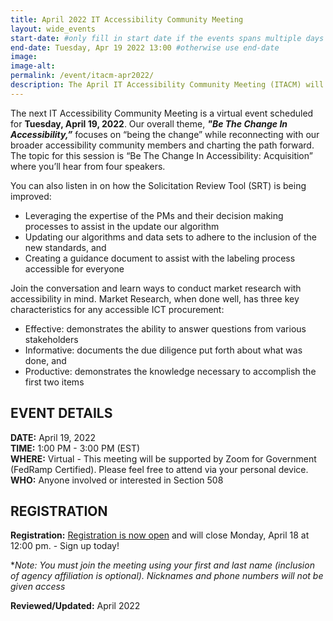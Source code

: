 ```yaml
---
title: April 2022 IT Accessibility Community Meeting
layout: wide_events
start-date: #only fill in start date if the events spans multiple days
end-date: Tuesday, Apr 19 2022 13:00 #otherwise use end-date
image:
image-alt: 
permalink: /event/itacm-apr2022/
description: The April IT Accessibility Community Meeting (ITACM) will be held on Tuesday, April 19, 2022. Join the conversation and learn ways to conduct market research with accessibility in mind.
---
```


The next IT Accessibility Community Meeting is a virtual event scheduled for **Tuesday, April 19, 2022**. Our overall theme, ***"Be The Change In Accessibility,”*** focuses on “being the change” while reconnecting with our broader accessibility community members and charting the path forward. The topic for this session is “Be The Change In Accessibility: Acquisition” where you’ll hear from four speakers.

You can also listen in on how the Solicitation Review Tool (SRT) is being improved:

* Leveraging the expertise of the PMs and their  decision making processes to assist in the update our algorithm
* Updating our algorithms and data sets to adhere to the inclusion of the new standards, and 
* Creating a guidance document to assist with the labeling process accessible for everyone

Join the conversation and learn ways to conduct market research with accessibility in mind.  Market Research, when done well, has three key characteristics for any accessible ICT procurement:   

* Effective: demonstrates the ability to answer questions from various stakeholders 
* Informative: documents the due diligence put forth about what was done, and
* Productive: demonstrates the knowledge necessary to accomplish the first two items

## EVENT DETAILS
**DATE:** April 19, 2022  
**TIME:** 1:00 PM - 3:00 PM (EST)  
**WHERE:** Virtual - This meeting will be supported by Zoom for Government (FedRamp Certified). Please feel free to attend via your personal device.  
**WHO:** Anyone involved or interested in Section 508  

## REGISTRATION
**Registration:** <a href="https://feedback.gsa.gov/jfe/form/SV_bkmmw3TXmiSwf7o" target="_blank">Registration is now open</a> and will close Monday, April 18 at 12:00 pm. - Sign up today!

**Note: You must join the meeting using your first and last name (inclusion of agency affiliation is optional). Nicknames and phone numbers will not be given access*

**Reviewed/Updated:** April 2022
